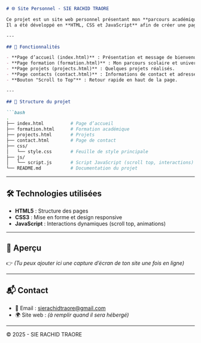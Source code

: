
````markdown
# 🌐 Site Personnel - SIE RACHID TRAORE

Ce projet est un site web personnel présentant mon **parcours académique**, mes **formations**, mes **projets** et mes **contacts**.  
Il a été développé en **HTML, CSS et JavaScript** afin de créer une page simple, responsive et facile à maintenir.

---

## 🚀 Fonctionnalités

- **Page d’accueil (index.html)** : Présentation et message de bienvenue.  
- **Page formation (formation.html)** : Mon parcours scolaire et universitaire.  
- **Page projets (projects.html)** : Quelques projets réalisés.  
- **Page contacts (contact.html)** : Informations de contact et adresse mail.  
- **Bouton "Scroll to Top"** : Retour rapide en haut de la page.  

---

## 📂 Structure du projet

```bash
.
├── index.html          # Page d’accueil
├── formation.html      # Formation académique
├── projects.html       # Projets
├── contact.html        # Page de contact
├── css/
│   └── style.css       # Feuille de style principale
├── js/
│   └── script.js       # Script JavaScript (scroll top, interactions)
└── README.md           # Documentation du projet
````

---

## 🛠️ Technologies utilisées

* **HTML5** : Structure des pages
* **CSS3** : Mise en forme et design responsive
* **JavaScript** : Interactions dynamiques (scroll top, animations)

---

## 📸 Aperçu

👉 *(Tu peux ajouter ici une capture d’écran de ton site une fois en ligne)*

---

## 📬 Contact

* 📧 Email : [sierachidtraore@gmail.com](mailto:sierachidtraore@gmail.com)
* 🌍 Site web : *(à remplir quand il sera hébergé)*

---

© 2025 - SIE RACHID TRAORE

